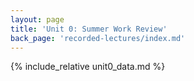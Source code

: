 ```yaml
---
layout: page
title: 'Unit 0: Summer Work Review'
back_page: 'recorded-lectures/index.md'
---
```


{% include_relative unit0_data.md %}